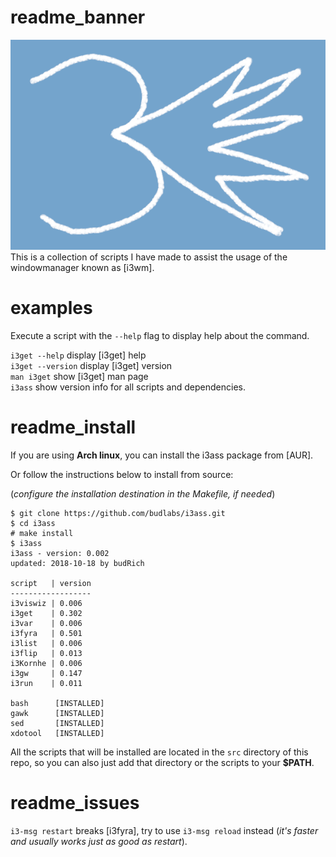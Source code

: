 # readme_banner

![logo](assets/i3ass-first-logo2021-05-26-600x400.png)  
This is a collection of scripts I have made to
assist the usage of the windowmanager known as [i3wm]. 

# examples

Execute a script with the `--help` flag to display help about the command. 

`i3get --help` display [i3get] help  
`i3get --version` display [i3get] version  
`man i3get` show [i3get] man page    
`i3ass` show version info for all scripts and dependencies.

# readme_install

If you are using **Arch linux**, you can install the i3ass package from [AUR].  

Or follow the instructions below to install from source:  

(*configure the installation destination in the Makefile, if needed*)

``` text
$ git clone https://github.com/budlabs/i3ass.git
$ cd i3ass
# make install
$ i3ass
i3ass - version: 0.002
updated: 2018-10-18 by budRich

script   | version
------------------
i3viswiz | 0.006
i3get    | 0.302
i3var    | 0.006
i3fyra   | 0.501
i3list   | 0.006
i3flip   | 0.013
i3Kornhe | 0.006
i3gw     | 0.147
i3run    | 0.011

bash      [INSTALLED]
gawk      [INSTALLED]
sed       [INSTALLED]
xdotool   [INSTALLED]
```

All the scripts that will be installed are located in the `src` directory of this repo, so you can also just add that directory or the scripts to your **$PATH**.  

# readme_issues

`i3-msg restart` breaks [i3fyra], try to use `i3-msg reload` instead (*it's faster and usually works just as good as restart*).

